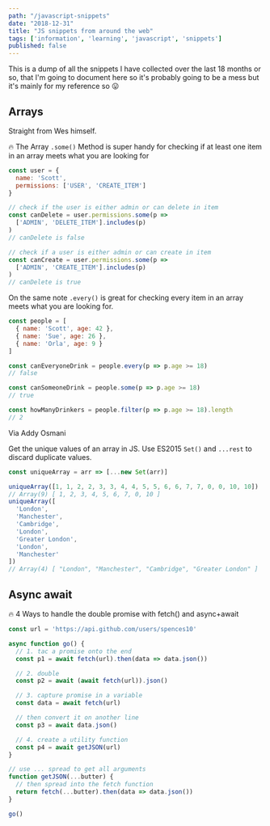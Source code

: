 ```yaml
---
path: "/javascript-snippets"
date: "2018-12-31"
title: "JS snippets from around the web"
tags: ['information', 'learning', 'javascript', 'snippets']
published: false
---
```


This is a dump of all the snippets I have collected over the last 18
months or so, that I'm going to document here so it's probably going
to be a mess but it's mainly for my reference so 😛

## Arrays

Straight from Wes himself.

🔥 The Array `.some()` Method is super handy for checking if at least
one item in an array meets what you are looking for

```js
const user = {
  name: 'Scott',
  permissions: ['USER', 'CREATE_ITEM']
}

// check if the user is either admin or can delete in item
const canDelete = user.permissions.some(p =>
  ['ADMIN', 'DELETE_ITEM'].includes(p)
)
// canDelete is false

// check if a user is either admin or can create in item
const canCreate = user.permissions.some(p =>
  ['ADMIN', 'CREATE_ITEM'].includes(p)
)
// canDelete is true
```

On the same note `.every()` is great for checking every item in an
array meets what you are looking for.

```js
const people = [
  { name: 'Scott', age: 42 },
  { name: 'Sue', age: 26 },
  { name: 'Orla', age: 9 }
]

const canEveryoneDrink = people.every(p => p.age >= 18)
// false

const canSomeoneDrink = people.some(p => p.age >= 18)
// true

const howManyDrinkers = people.filter(p => p.age >= 18).length
// 2
```

Via Addy Osmani

Get the unique values of an array in JS. Use ES2015 `Set()` and
`...rest` to discard duplicate values.

```js
const uniqueArray = arr => [...new Set(arr)]

uniqueArray([1, 1, 2, 2, 3, 3, 4, 4, 5, 5, 6, 6, 7, 7, 0, 0, 10, 10])
// Array(9) [ 1, 2, 3, 4, 5, 6, 7, 0, 10 ]
uniqueArray([
  'London',
  'Manchester',
  'Cambridge',
  'London',
  'Greater London',
  'London',
  'Manchester'
])
// Array(4) [ "London", "Manchester", "Cambridge", "Greater London" ]
```

## Async await

🔥 4 Ways to handle the double promise with fetch() and async+await

```js
const url = 'https://api.github.com/users/spences10'

async function go() {
  // 1. tac a promise onto the end
  const p1 = await fetch(url).then(data => data.json())

  // 2. double
  const p2 = await (await fetch(url)).json()

  // 3. capture promise in a variable
  const data = await fetch(url)

  // then convert it on another line
  const p3 = await data.json()

  // 4. create a utility function
  const p4 = await getJSON(url)
}

// use ... spread to get all arguments
function getJSON(...butter) {
  // then spread into the fetch function
  return fetch(...butter).then(data => data.json())
}

go()
```
